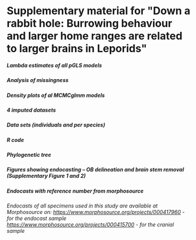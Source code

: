 ﻿# Supplementary material for "Down a rabbit hole: Burrowing behaviour and larger home ranges are related to larger brains in Leporids"

##### Lambda estimates of all pGLS models

##### Analysis of missingness

##### Density plots of al MCMCglmm models

##### 4 imputed datasets

##### Data sets (individuals and per species)

##### R code

##### Phylogenetic tree

##### Figures showing endocasting – OB delineation and brain stem removal (Supplementary Figure 1 and 2)

##### Endocasts with reference number from morphosource

*Endocasts of all specimens used in this study are available at Morphosource on: https://www.morphosource.org/projects/000417960 - for the endocast sample https://www.morphosource.org/projects/000415700 - for the cranial sample*